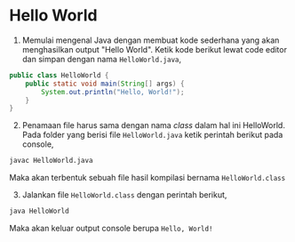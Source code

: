 # Hello World

1. Memulai mengenal Java dengan membuat kode sederhana yang akan menghasilkan output "Hello World". Ketik kode berikut lewat code editor dan simpan dengan nama `HelloWorld.java`,

```java
public class HelloWorld {
    public static void main(String[] args) {
        System.out.println("Hello, World!");
    }
}
```

2. Penamaan file harus sama dengan nama _class_ dalam hal ini HelloWorld. Pada folder yang berisi file `HelloWorld.java` ketik perintah berikut pada console,

```bash
javac HelloWorld.java
```

Maka akan terbentuk sebuah file hasil kompilasi bernama `HelloWorld.class`

3. Jalankan file `HelloWorld.class` dengan perintah berikut,

```bash
java HelloWorld
```

Maka akan keluar output console berupa `Hello, World!`
